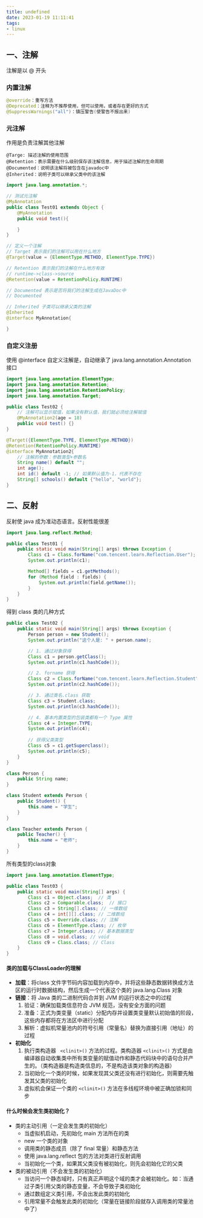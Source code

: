 ```yaml
---
title: undefined
date: 2023-01-19 11:11:41
tags:
- linux
---
```


## 一、注解

注解是以 @ 开头

### 内置注解

```java
@override：重写方法
@Deprecated：注释为不推荐使用，但可以使用，或者存在更好的方式
@SuppressWarnings("all")：镇压警告(使警告不报出来) 
```

### 元注解

作用是负责注解其他注解

```
@Targe: 描述注解的使用范围
@Retention：表示需要在什么级别保存该注解信息，用于描述注解的生命周期
@Documented：说明该注解将被包含在javadoc中
@Inherited：说明子类可以继承父类中的该注解
```

```java
import java.lang.annotation.*;

// 测试元注解
@MyAnnotation
public class Test01 extends Object {
    @MyAnnotation
    public void test(){

    }
}

// 定义一个注解
// Target 表示我们的注解可以用在什么地方
@Target(value = {ElementType.METHOD, ElementType.TYPE})

// Retention 表示我们的注解在什么地方有效
// runtime->class->source
@Retention(value = RetentionPolicy.RUNTIME)

// Documented 表示是否将我们的注解生成在JavaDoc中
// Documented

// Inherited 子类可以继承父类的注解
@Inherited 
@interface MyAnnotation{

}
```

### 自定义注册

使用 @interface 自定义注解是，自动继承了 java.lang.annotation.Annotation 接口

```java
import java.lang.annotation.ElementType;
import java.lang.annotation.Retention;
import java.lang.annotation.RetentionPolicy;
import java.lang.annotation.Target;

public class Test02 {
    // 注解可以显示赋值，如果没有默认值，我们就必须给注解赋值
    @MyAnnotation2(age = 18)
    public void test() {}
}

@Target({ElementType.TYPE, ElementType.METHOD})
@Retention(RetentionPolicy.RUNTIME)
@interface MyAnnotation2{
    // 注解的参数：参数类型+参数名
    String name() default "";
    int age();
    int id() default -1; // 如果默认值为-1，代表不存在
    String[] schools() default {"hello", "world"};
}
```

## 二、反射

反射使 java 成为准动态语言。反射性能很差

```java
import java.lang.reflect.Method;

public class Test01 {
    public static void main(String[] args) throws Exception {
        Class c1 = Class.forName("com.tencent.learn.Reflection.User");
        System.out.println(c1);

        Method[] fields = c1.getMethods();
        for (Method field : fields) {
            System.out.println(field.getName());
        }
    }
}
```

得到 class 类的几种方式

```java
public class Test02 {
    public static void main(String[] args) throws Exception {
        Person person = new Student();
        System.out.println("这个人是: " + person.name);

        // 1. 通过对象获得
        Class c1 = person.getClass();
        System.out.println(c1.hashCode());

        // 2. forname 获得
        Class c2 = Class.forName("com.tencent.learn.Reflection.Student");
        System.out.println(c2.hashCode());

        // 3. 通过类名.class 获取
        Class c3 = Student.class;
        System.out.println(c3.hashCode());

        // 4. 基本内置类型的包装类都有一个 Type 属性
        Class c4 = Integer.TYPE;
        System.out.println(c4);
        
        // 获得父类类型
        Class c5 = c1.getSuperclass();
        System.out.println(c5);
    }
}

class Person {
    public String name;
}

class Student extends Person {
    public Student() {
        this.name = "学生";
    }
}

class Teacher extends Person {
    public Teacher() {
        this.name = "老师";
    }
}
```

所有类型的class对象

```java
import java.lang.annotation.ElementType;

public class Test03 {
    public static void main(String[] args) {
        Class c1 = Object.class;  // 类
        Class c2 = Comparable.class;  // 接口
        Class c3 = String[].class; // 一维数组
        Class c4 = int[][].class; // 二维数组
        Class c5 = Override.class; // 注解
        Class c6 = ElementType.class; // 枚举
        Class c7 = Integer.class; // 基本数据类型
        Class c8 = void.class; // void
        Class c9 = Class.class; // Class
    }
}
```

#### 类的加载与ClassLoader的理解

- **加载**：将class 文件字节码内容加载到内存中，并将这些静态数据转换成方法区的运行时数据结构，然后生成一个代表这个类的 java.lang.Class 对象
- **链接**：将 Java 类的二进制代码合并到 JVM 的运行状态之中的过程
    1. 验证：确保加载类信息符合 JVM 规范，没有安全方面的问题
    2. 准备：正式为类变量（static）分配内存并设置类变量默认初始值的阶段，这些内存都将在方法区中进行分配
    3. 解析：虚拟机常量池内的符号引用（常量名）替换为直接引用（地址）的过程
- **初始化**
    1. 执行类构造器 ` <clinit>()` 方法的过程。类构造器 `<clinit>()`  方式是由编译器自动收集类中所有类变量的赋值动作和静态代码块中的语句合并产生的。（类构造器是构造类信息的，不是构造该类对象的构造器）
    2. 当初始化一个类的时候，如果发现其父类还没有进行初始化，则需要先触发其父类的初始化
    3. 虚拟机会保证一个类的 `<clinit>()` 方法在多线程环境中被正确加锁和同步

#### 什么时候会发生类初始化？

- 类的主动引用（一定会发生类的初始化）
    - 当虚拟机启动，先初始化 main 方法所在的类
    - new 一个类的对象
    - 调用类的静态成员（除了 final 常量）和静态方法
    - 使用 java.lang.reflect 包的方法对类进行反射调用
    - 当初始化一个类，如果其父类没有被初始化，则先会初始化它的父类
- 类的被动引用（不会发生类的初始化）
    - 当访问一个静态域时，只有真正声明这个域的类才会被初始化。如：当通过子类引用父类的静态变量，不会导致子类初始化
    - 通过数组定义类引用，不会出发此类的初始化
    - 引用常量不会触发此类的初始化（常量在链接阶段就存入调用类的常量池中了）

